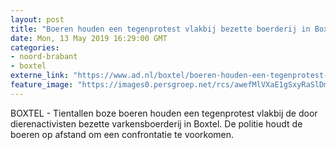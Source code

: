 ```yaml
---
layout: post
title: "Boeren houden een tegenprotest vlakbij bezette boerderij in Boxtel"
date: Mon, 13 May 2019 16:29:00 GMT
categories: 
- noord-brabant 
- boxtel 
externe_link: "https://www.ad.nl/boxtel/boeren-houden-een-tegenprotest-vlakbij-bezette-boerderij-in-boxtel~a1387c43/"
feature_image: "https://images0.persgroep.net/rcs/awefMlVXaE1gSxyRaSlDm1Tp7t4/diocontent/148255528/_fitwidth/400/?appId=21791a8992982cd8da851550a453bd7f&quality=0.7"
---
```


BOXTEL - Tientallen boze boeren houden een tegenprotest vlakbij de door dierenactivisten bezette varkensboerderij in Boxtel. De politie houdt de boeren op afstand om een confrontatie te voorkomen.
